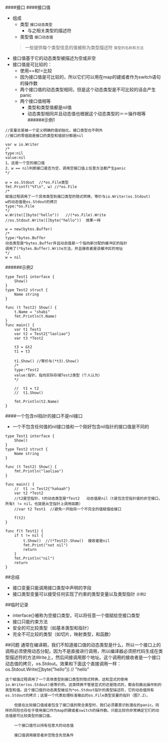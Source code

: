 ####接口
####接口值
* 组成
	* 类型 `接口动态类型`
		* 与之相关类型的描述符
	* 类型值 `接口动态值`
	> 一些提供每个类型信息的值被称为类型描述符 `类型的名称和方法`
* 接口值基于它的动态类型被描述为空或非空
* 接口值是可比较的：
	* 使用==和!=比较
	* 因为接口值是可比较的，所以它们可以用在map的键或者作为switch语句的操作数
	* 两个接口值的动态类型相同，但是这个动态类型是不可比较的话会产生panic
	* 两个接口值相等
		* 类型和类型值都是nil值
		* 动态类型相同并且动态值也根据这个动态类型的＝＝操作相等
######示例1
```
//变量总是被一个定义明确的值初始化，接口类型也不例外
//接口的零值就是接口的类型和值部分都是nil

var w io.Writer
/*
type:nil
value:nil
1、这是一个空的接口值
2、w == nil判断接口是否为空，调用空接口值上任意方法都产生panic
*/

w = os.Stdout  //*os.File类型
fmt.Printf("%T\n", w) //*os.File
/*
赋值过程调用了一个具体类型到接口类型的隐式转换，等价与io.Writer(os.Stdout)
w的动态值是os.Stdout的拷贝
type:*os.File
*/
w.Write([]byte("hello"))   //(*os.File).Write
//os.Stdout.Write([]byte("hello"))  效果一样

w = new(bytes.Buffer)
/*
type:*bytes.Buffer
动态类型是*bytes.Buffer并且动态值是一个指向新分配的缓冲区的指针
调用了(*bytes.Buffer).Write方法，并且接收者是该缓冲区的地址
*/
w = nil
```

######示例2
```
type Test1 interface {
	Show()
}
type Test2 struct {
	Name string
}

func (t Test2) Show() {
	t.Name = "shabi"
	fmt.Println(t.Name)
}
func main() {
	var t1 Test1
	var t2 = Test2{"laoliao"}
	var t3 *Test2

	t3 = &t2
	t1 = t3 

	t1.Show() //等价与(*t3).Show()
	/*
	type:*Test2
	value:指针，指向实际存储Test2类型（个人认为）
	*/
	
	//	t1 = t2
	//	t1.Show()

	fmt.Println(t2.Name)
}

```
####一个包含nil指针的接口不是nil接口
* 一个不包含任何值的nil接口值和一个刚好包含nil指针的接口值是不同的
```
type Test1 interface {
	Show()
}
type Test2 struct {
	Name string
}

func (t Test2) Show() {
	fmt.Println("laoliao")
}

func main() {
	//	t1 := Test2{"hahaah"}
	var t2 *Test2 
	//t2是空指针，t的动态类型是*Test2   动态值是nil（t是包含空指针值的非空接口，所有t != nil。也就是从空指针上调用函数）
	//var t2 Test1  //避免一开始将一个不完全的值赋值给接口

	f(t2)
}

func f(t Test1) {
	if t != nil {
		t.Show()  //(*Test2).Show()  接收者是nil
		fmt.Print("not nil")
		return
	}
	fmt.Println("nil")
	return
}
```


##总结
* 接口变量只能调用接口类型中声明的字段
* 接口类型变量可以接受任何实现了约束的类型变量以及类型指针 `示例2`


##临时记录
* interface{}被称为空接口类型，可以将任意一个值赋给空接口类型
* 接口只能约束方法
* 安全的可比较类型（如基本类型和指针）
* 完全不可比较的类型（如切片，映射类型，和函数）

##问题
	通常在编译期，我们不知道接口值的动态类型是什么，所以一个接口上的调用必须使用动态分配。因为不是直接进行调用，所以编译器必须把代码生成在类型描述符的方法Write上，然后间接调用那个地址。这个调用的接收者是一个接口动态值的拷贝，os.Stdout。效果和下面这个直接调用一样：os.Stdout.Write([]byte("hello")) // "hello"


	这个赋值过程调用了一个具体类型到接口类型的隐式转换，这和显式的使用io.Writer(os.Stdout)是等价的。这类转换不管是显式的还是隐式的，都会刻画出操作到的类型和值。这个接口值的动态类型被设为*os.Stdout指针的类型描述符，它的动态值持有os.Stdout的拷贝；这是一个代表处理标准输出的os.File类型变量的指针（图7.2）。
	
		但是在比较接口值或者包含了接口值的聚合类型时，我们必须要意识到潜在的panic。同样的风险也存在于使用接口作为map的键或者switch的操作数。只能比较你非常确定它们的动态值是可比较类型的接口值。
	
		一个接口值可以持有任意大的动态值
		
		接口值调用接受者非空隐含先觉条件